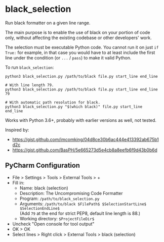 black_selection
===============

Run black formatter on a given line range.

The main purpose is to enable the use of black on your portion of code only,
without affecting the existing codebase or other developers' work.

The selection must be executable Python code. You cannot run it on just
`if True:` for example, in that case you would have to at least include the
first line under the condition (or `...` / `pass`) to make it valid Python.

To run `black_selection`:
```shell
python3 black_selection.py /path/to/black file.py start_line end_line

# With line length 79.
python3 black_selection.py /path/to/black file.py start_line end_line 79

# With automatic path resolution for black.
python3 black_selection.py "$(which black)" file.py start_line end_line
````

Works with Python 3.6+, probably with earlier versions as well, not tested.

Inspired by:
 - https://gist.github.com/imcomking/04d8ce30b6ac444e413392ab675b1d2c
 - https://gist.github.com/BasPH/5e665273d5e4cb8a8eefb6f9d43b0b6d


PyCharm Configuration
---------------------

 - File > Settings > Tools > External Tools > +
 - Fill in:
   - Name: black (selection)
   - Description: The Uncompromising Code Formatter
   - Program: `/path/to/black_selection.py`
   - Arguments: `/path/to/black $FilePath$ $SelectionStartLine$ $SelectionEndLine$`  
                (Add `79` at the end for strict PEP8, default line length is 88.)
   - Working directory: `$ProjectFileDir$`
 - Uncheck "Open console for tool output"
 - OK > OK
 - Select lines > Right click > External Tools > black (selection)
